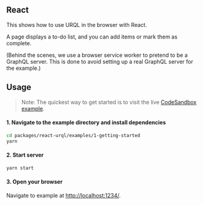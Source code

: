 ## React

This shows how to use URQL in the browser with React.

A page displays a to-do list, and you can add items or mark them as complete.

(Behind the scenes, we use a browser service worker to pretend to be a GraphQL server. This is done to avoid setting up a real GraphQL server for the example.)

## Usage

> Note: The quickest way to get started is to visit the live [CodeSandbox
> example](https://codesandbox.io/s/github/FormidableLabs/urql/tree/main/packages/react-urql/examples/1-getting-started).

#### 1. Navigate to the example directory and install dependencies

```bash
cd packages/react-urql/examples/1-getting-started
yarn
```

#### 2. Start server

```bash
yarn start
```

#### 3. Open your browser

Navigate to example at [http://localhost:1234/](http://localhost:1234/).
